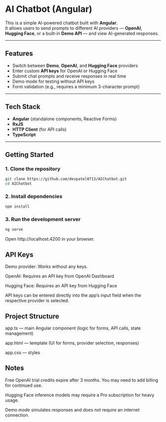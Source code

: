 # AI Chatbot (Angular)

This is a simple AI-powered chatbot built with **Angular**.  
It allows users to send prompts to different AI providers — **OpenAI**, **Hugging Face**, or a built-in **Demo API** — and view AI-generated responses.

---

## Features
- Switch between **Demo**, **OpenAI**, and **Hugging Face** providers  
- Enter custom **API keys** for OpenAI or Hugging Face  
- Submit chat prompts and receive responses in real time  
- Demo mode for testing without API keys  
- Form validation (e.g., requires a minimum 3-character prompt)  

---

## Tech Stack
- **Angular** (standalone components, Reactive Forms)  
- **RxJS**  
- **HTTP Client** (for API calls)  
- **TypeScript**  

---

## Getting Started

### 1. Clone the repository
```bash
git clone https://github.com/devpatel0713/AIChatbot.git
cd AIChatbot
```
### 2. Install dependencies
```bash
npm install
```

### 3. Run the development server
```bash
ng serve
```
Open http://localhost:4200 in your browser.

## API Keys

Demo provider: Works without any keys.

OpenAI: Requires an API key from OpenAI Dashboard

Hugging Face: Requires an API key from Hugging Face

API keys can be entered directly into the app’s input field when the respective provider is selected.

## Project Structure

app.ts — main Angular component (logic for forms, API calls, state management)

app.html — template (UI for forms, provider selection, responses)

app.css — styles

## Notes

Free OpenAI trial credits expire after 3 months. You may need to add billing for continued use.

Hugging Face inference models may require a Pro subscription for heavy usage.

Demo mode simulates responses and does not require an internet connection.
